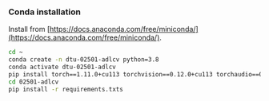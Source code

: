 ### Conda installation
Install from [https://docs.anaconda.com/free/miniconda/](https://docs.anaconda.com/free/miniconda/).

```bash
cd ~
conda create -n dtu-02501-adlcv python=3.8
conda activate dtu-02501-adlcv
pip install torch==1.11.0+cu113 torchvision==0.12.0+cu113 torchaudio==0.11.0 --extra-index-url https://download.pytorch.org/whl/cu113
cd 02501-adlcv
pip install -r requirements.txts
```